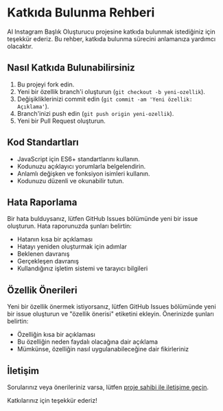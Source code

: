    # Katkıda Bulunma Rehberi

   AI Instagram Başlık Oluşturucu projesine katkıda bulunmak istediğiniz için teşekkür ederiz. Bu rehber, katkıda bulunma sürecini anlamanıza yardımcı olacaktır.

   ## Nasıl Katkıda Bulunabilirsiniz

   1. Bu projeyi fork edin.
   2. Yeni bir özellik branch'i oluşturun (`git checkout -b yeni-ozellik`).
   3. Değişikliklerinizi commit edin (`git commit -am 'Yeni özellik: Açıklama'`).
   4. Branch'inizi push edin (`git push origin yeni-ozellik`).
   5. Yeni bir Pull Request oluşturun.

   ## Kod Standartları

   - JavaScript için ES6+ standartlarını kullanın.
   - Kodunuzu açıklayıcı yorumlarla belgelendirin.
   - Anlamlı değişken ve fonksiyon isimleri kullanın.
   - Kodunuzu düzenli ve okunabilir tutun.

   ## Hata Raporlama

   Bir hata bulduysanız, lütfen GitHub Issues bölümünde yeni bir issue oluşturun. Hata raporunuzda şunları belirtin:

   - Hatanın kısa bir açıklaması
   - Hatayı yeniden oluşturmak için adımlar
   - Beklenen davranış
   - Gerçekleşen davranış
   - Kullandığınız işletim sistemi ve tarayıcı bilgileri

   ## Özellik Önerileri

   Yeni bir özellik önermek istiyorsanız, lütfen GitHub Issues bölümünde yeni bir issue oluşturun ve "özellik önerisi" etiketini ekleyin. Önerinizde şunları belirtin:

   - Özelliğin kısa bir açıklaması
   - Bu özelliğin neden faydalı olacağına dair açıklama
   - Mümkünse, özelliğin nasıl uygulanabileceğine dair fikirleriniz

   ## İletişim

   Sorularınız veya önerileriniz varsa, lütfen [proje sahibi ile iletişime geçin](mailto:dalfesmain@gmail.com).

   Katkılarınız için teşekkür ederiz!